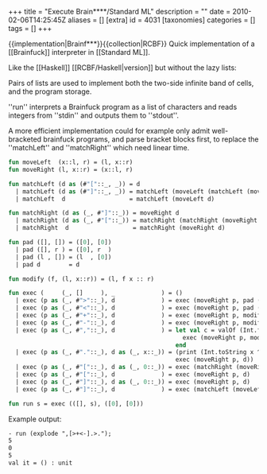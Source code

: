 +++
title = "Execute Brain****/Standard ML"
description = ""
date = 2010-02-06T14:25:45Z
aliases = []
[extra]
id = 4031
[taxonomies]
categories = []
tags = []
+++

{{implementation|Brainf***}}{{collection|RCBF}}
Quick implementation of a [[Brainfuck]] interpreter in [[Standard ML]].

Like the [[Haskell]] [[RCBF/Haskell|version]] but without the lazy lists:

Pairs of lists are used to implement both the two-side infinite band of cells, and the program storage.

''run'' interprets a Brainfuck program as a list of characters and reads integers from ''stdin'' and outputs them to ''stdout''.

A more efficient implementation could for example only admit well-bracketed brainfuck programs, and parse bracket blocks first, to replace the ''matchLeft'' and ''matchRight'' which need linear time.


```sml
fun moveLeft  (x::l, r) = (l, x::r)
fun moveRight (l, x::r) = (x::l, r) 

fun matchLeft (d as (#"["::_, _)) = d
  | matchLeft (d as (#"]"::_, _)) = matchLeft (moveLeft (matchLeft (moveLeft d)))
  | matchLeft  d                  = matchLeft (moveLeft d)

fun matchRight (d as (_, #"]"::_)) = moveRight d
  | matchRight (d as (_, #"["::_)) = matchRight (matchRight (moveRight d))
  | matchRight  d                  = matchRight (moveRight d)

fun pad ([], []) = ([0], [0])
  | pad ([], r ) = ([0], r  )
  | pad (l , []) = (l  , [0])
  | pad d        = d

fun modify (f, (l, x::r)) = (l, f x :: r)

fun exec (     (_, []     ), _             ) = ()
  | exec (p as (_, #">"::_), d             ) = exec (moveRight p, pad (moveRight d))
  | exec (p as (_, #"<"::_), d             ) = exec (moveRight p, pad (moveLeft  d))
  | exec (p as (_, #"+"::_), d             ) = exec (moveRight p, modify (fn x => x + 1, d))
  | exec (p as (_, #"-"::_), d             ) = exec (moveRight p, modify (fn x => x - 1, d))
  | exec (p as (_, #","::_), d             ) = let val c = valOf (Int.fromString (valOf (TextIO.inputLine TextIO.stdIn))) in
                                                 exec (moveRight p, modify (fn _ => c    , d))
                                               end
  | exec (p as (_, #"."::_), d as (_, x::_)) = (print (Int.toString x ^ "\n");
                                               exec (moveRight p, d))
  | exec (p as (_, #"["::_), d as (_, 0::_)) = exec (matchRight (moveRight p), d)
  | exec (p as (_, #"["::_), d             ) = exec (moveRight p, d)
  | exec (p as (_, #"]"::_), d as (_, 0::_)) = exec (moveRight p, d)
  | exec (p as (_, #"]"::_), d             ) = exec (matchLeft (moveLeft p), d)

fun run s = exec (([], s), ([0], [0]))
```


Example output:


```txt
- run (explode ",[>+<-].>.");
5
0
5
val it = () : unit
```

